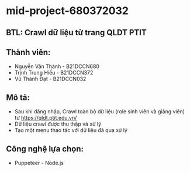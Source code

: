 # mid-project-680372032
 
## BTL: Crawl dữ liệu từ trang QLDT PTIT

## Thành viên:
* Nguyễn Văn Thành - B21DCCN680
* Trịnh Trung Hiếu - B21DCCN372
* Vũ Thành Đạt - B21DCCN032

## Mô tả:
* Sau khi đăng nhập, Crawl toàn bộ dữ liệu (role sinh viên và giảng viên) từ https://qldt.ptit.edu.vn/ 
* Dữ liệu crawl được thu thập và xử lý
* Tạo một menu thao tác với dữ liệu đã qua xử lý

## Công nghệ lựa chọn:
* Puppeteer - Node.js